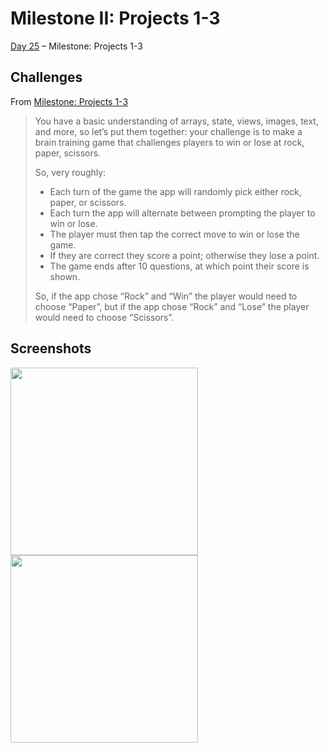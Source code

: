 # Milestone II: Projects 1-3

[Day 25](https://www.hackingwithswift.com/100/swiftui/25) – Milestone: Projects 1-3

## Challenges

From [Milestone: Projects 1-3](https://www.hackingwithswift.com/guide/ios-swiftui/2/3/challenge)

>You have a basic understanding of arrays, state, views, images, text, and more, so let’s put them together: your challenge is to make a brain training game that challenges players to win or lose at rock, paper, scissors.
>
>So, very roughly:
>
>- Each turn of the game the app will randomly pick either rock, paper, or scissors.
>- Each turn the app will alternate between prompting the player to win or lose.
>- The player must then tap the correct move to win or lose the game.
>- If they are correct they score a point; otherwise they lose a point.
>- The game ends after 10 questions, at which point their score is shown.
>
>So, if the app chose “Rock” and “Win” the player would need to choose “Paper”, but if the app chose “Rock” and “Lose” the player would need to choose “Scissors”.

## Screenshots

<img src="https://github.com/ivanov-mi/100-days-of-SwiftUI/assets/12073144/7628d6b1-065c-4eab-a74e-b6fc8b0a13c7" width="300">
<img src="https://github.com/ivanov-mi/100-days-of-SwiftUI/assets/12073144/2684ecd7-b23b-41eb-8724-22fcab595458" width="300">
